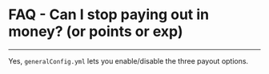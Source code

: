 # FAQ - Can I stop paying out in money? (or points or exp)

<topMenu>

---

Yes, `generalConfig.yml` lets you enable/disable the three payout options.

